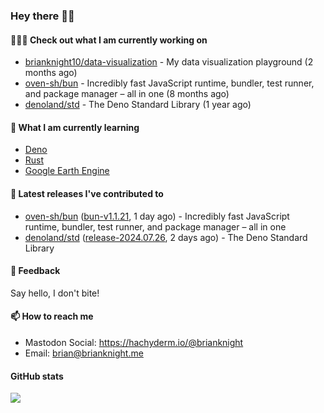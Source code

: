 ### Hey there 👋🏻

#### 👷🏻‍♂️ Check out what I am currently working on

- [brianknight10/data-visualization](https://github.com/brianknight10/data-visualization) - My data visualization playground (2 months ago)
- [oven-sh/bun](https://github.com/oven-sh/bun) - Incredibly fast JavaScript runtime, bundler, test runner, and package manager – all in one (8 months ago)
- [denoland/std](https://github.com/denoland/std) - The Deno Standard Library (1 year ago)

#### 🌱 What I am currently learning
- [Deno](https://deno.land/)
- [Rust](https://www.rust-lang.org/)
- [Google Earth Engine](https://earthengine.google.com/)

#### 🔭 Latest releases I've contributed to

- [oven-sh/bun](https://github.com/oven-sh/bun) ([bun-v1.1.21](https://github.com/oven-sh/bun/releases/tag/bun-v1.1.21), 1 day ago) - Incredibly fast JavaScript runtime, bundler, test runner, and package manager – all in one
- [denoland/std](https://github.com/denoland/std) ([release-2024.07.26](https://github.com/denoland/std/releases/tag/release-2024.07.26), 2 days ago) - The Deno Standard Library

#### 💬 Feedback

Say hello, I don't bite!

#### 📫 How to reach me

- Mastodon Social: <a rel="me" href="https://hachyderm.io/@brianknight">https://hachyderm.io/@brianknight</a>
- Email: brian@brianknight.me

#### GitHub stats

![](https://github-profile-summary-cards.vercel.app/api/cards/profile-details?username=brianknight10&theme=github)